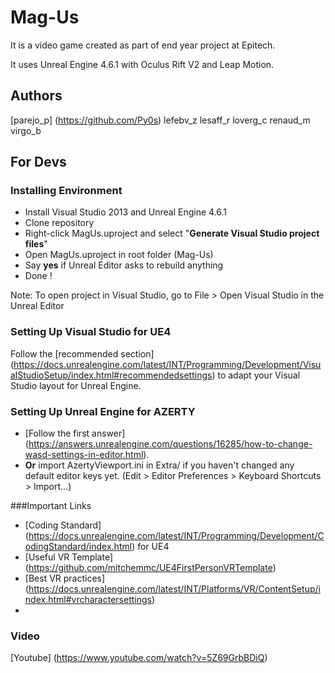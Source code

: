 Mag-Us
======
It is a video game created as part of end year project at Epitech.

It uses Unreal Engine 4.6.1 with Oculus Rift V2 and Leap Motion.

Authors
--------
[parejo_p] (https://github.com/Py0s)
lefebv_z
lesaff_r
loverg_c
renaud_m
virgo_b

For Devs
--------
### Installing Environment
* Install Visual Studio 2013 and Unreal Engine 4.6.1
* Clone repository
* Right-click MagUs.uproject and select "**Generate Visual Studio project files**"
* Open MagUs.uproject in root folder (Mag-Us)
* Say **yes** if Unreal Editor asks to rebuild anything
* Done !

Note: To open project in Visual Studio, go to File > Open Visual Studio in the Unreal Editor

### Setting Up Visual Studio for UE4
Follow the [recommended section] (https://docs.unrealengine.com/latest/INT/Programming/Development/VisualStudioSetup/index.html#recommendedsettings) to adapt your Visual Studio layout for Unreal Engine.

### Setting Up Unreal Engine for AZERTY
* [Follow the first answer] (https://answers.unrealengine.com/questions/16285/how-to-change-wasd-settings-in-editor.html).
* **Or** import AzertyViewport.ini in Extra/ if you haven't changed any default editor keys yet. (Edit > Editor Preferences > Keyboard Shortcuts > Import...)

###Important Links
* [Coding Standard] (https://docs.unrealengine.com/latest/INT/Programming/Development/CodingStandard/index.html) for UE4
* [Useful VR Template] (https://github.com/mitchemmc/UE4FirstPersonVRTemplate)
* [Best VR practices] (https://docs.unrealengine.com/latest/INT/Platforms/VR/ContentSetup/index.html#vrcharactersettings)
* 
### Video
[Youtube] (https://www.youtube.com/watch?v=5Z69GrbBDiQ)
